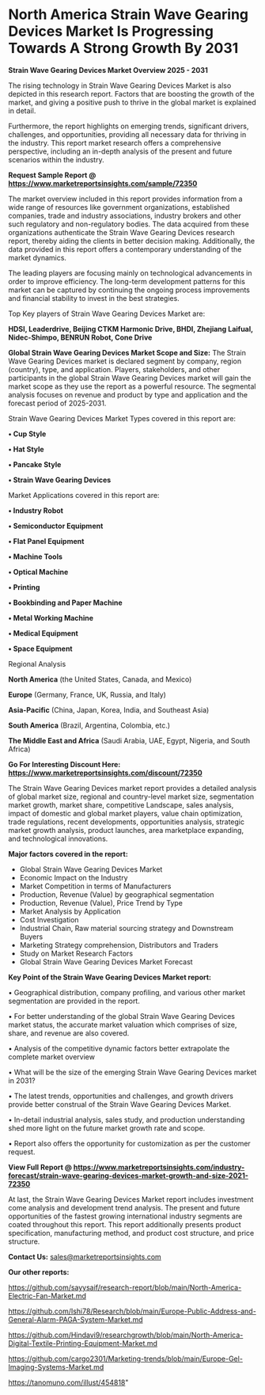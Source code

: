 # North America Strain Wave Gearing Devices Market Is Progressing Towards A Strong Growth By 2031

<Strong> Strain Wave Gearing Devices Market Overview 2025 - 2031</strong>

The rising technology in Strain Wave Gearing Devices Market is also depicted in this research report. Factors that are boosting the growth of the market, and giving a positive push to thrive in the global market is explained in detail.

Furthermore, the report highlights on emerging trends, significant drivers, challenges, and opportunities, providing all necessary data for thriving in the industry. This report market research offers a comprehensive perspective, including an in-depth analysis of the present and future scenarios within the industry.

<strong>Request Sample Report @ <a href=https://www.marketreportsinsights.com/sample/72350>https://www.marketreportsinsights.com/sample/72350</a></strong>

The market overview included in this report provides information from a wide range of resources like government organizations, established companies, trade and industry associations, industry brokers and other such regulatory and non-regulatory bodies. The data acquired from these organizations authenticate the Strain Wave Gearing Devices research report, thereby aiding the clients in better decision making. Additionally, the data provided in this report offers a contemporary understanding of the market dynamics.

The leading players are focusing mainly on technological advancements in order to improve efficiency. The long-term development patterns for this market can be captured by continuing the ongoing process improvements and financial stability to invest in the best strategies.

Top Key players of Strain Wave Gearing Devices Market are:

<strong>HDSI, Leaderdrive, Beijing CTKM Harmonic Drive, BHDI, Zhejiang Laifual, Nidec-Shimpo, BENRUN Robot, Cone Drive</strong>

<strong><b>Global Strain Wave Gearing Devices Market Scope and Size:</b></strong>
The Strain Wave Gearing Devices market is declared segment by company, region (country), type, and application. Players, stakeholders, and other participants in the global Strain Wave Gearing Devices market will gain the market scope as they use the report as a powerful resource. The segmental analysis focuses on revenue and product by type and application and the forecast period of 2025-2031.

Strain Wave Gearing Devices Market Types covered in this report are:

<strong>• Cup Style

• Hat Style

• Pancake Style

• Strain Wave Gearing Devices</strong>

Market Applications covered in this report are:

<strong>• Industry Robot

• Semiconductor Equipment

• Flat Panel Equipment

• Machine Tools

• Optical Machine

• Printing

• Bookbinding and Paper Machine

• Metal Working Machine

• Medical Equipment

• Space Equipment</strong> 

Regional Analysis

<strong>North America</strong> (the United States, Canada, and Mexico)

<strong>Europe</strong> (Germany, France, UK, Russia, and Italy)

<strong>Asia-Pacific</strong> (China, Japan, Korea, India, and Southeast Asia)

<strong>South America</strong> (Brazil, Argentina, Colombia, etc.)

<strong>The Middle East and Africa</strong> (Saudi Arabia, UAE, Egypt, Nigeria, and South Africa)

<strong>Go For Interesting Discount Here: <a href=https://www.marketreportsinsights.com/discount/72350>https://www.marketreportsinsights.com/discount/72350</a></strong>

The Strain Wave Gearing Devices market report provides a detailed analysis of global market size, regional and country-level market size, segmentation market growth, market share, competitive Landscape, sales analysis, impact of domestic and global market players, value chain optimization, trade regulations, recent developments, opportunities analysis, strategic market growth analysis, product launches, area marketplace expanding, and technological innovations.

<strong><b>Major factors covered in the report:</b></strong>
<ul>
  <li>Global Strain Wave Gearing Devices Market </li>
  <li>Economic Impact on the Industry</li>
  <li>Market Competition in terms of Manufacturers</li>
  <li>Production, Revenue (Value) by geographical segmentation</li>
  <li>Production, Revenue (Value), Price Trend by Type</li>
  <li>Market Analysis by Application</li>
  <li>Cost Investigation</li>
  <li>Industrial Chain, Raw material sourcing strategy and Downstream Buyers</li>
  <li>Marketing Strategy comprehension, Distributors and Traders</li>
  <li>Study on Market Research Factors</li>
  <li>Global Strain Wave Gearing Devices Market Forecast</li>
</ul>

<strong><b>Key Point of the Strain Wave Gearing Devices Market report:</b></strong>

• Geographical distribution, company profiling, and various other market segmentation are provided in the report.

• For better understanding of the global Strain Wave Gearing Devices market status, the accurate market valuation which comprises of size, share, and revenue are also covered.

• Analysis of the competitive dynamic factors better extrapolate the complete market overview

• What will be the size of the emerging Strain Wave Gearing Devices market in 2031?

• The latest trends, opportunities and challenges, and growth drivers provide better construal of the Strain Wave Gearing Devices Market.

• In-detail industrial analysis, sales study, and production understanding shed more light on the future market growth rate and scope.

• Report also offers the opportunity for customization as per the customer request.

<strong><b>View Full Report @ <a href=https://www.marketreportsinsights.com/industry-forecast/strain-wave-gearing-devices-market-growth-and-size-2021-72350>https://www.marketreportsinsights.com/industry-forecast/strain-wave-gearing-devices-market-growth-and-size-2021-72350</a></b></strong>


At last, the Strain Wave Gearing Devices Market report includes investment come analysis and development trend analysis. The present and future opportunities of the fastest growing international industry segments are coated throughout this report. This report additionally presents product specification, manufacturing method, and product cost structure, and price structure.

<strong>Contact Us:</strong>
sales@marketreportsinsights.com

<strong>Our other reports:</strong>

<a href=https://github.com/sayysaif/research-report/blob/main/North-America-Electric-Fan-Market.md>https://github.com/sayysaif/research-report/blob/main/North-America-Electric-Fan-Market.md</a>

<a href=https://github.com/Ishi78/Research/blob/main/Europe-Public-Address-and-General-Alarm-PAGA-System-Market.md>https://github.com/Ishi78/Research/blob/main/Europe-Public-Address-and-General-Alarm-PAGA-System-Market.md</a>

<a href=https://github.com/Hindavi9/researchgrowth/blob/main/North-America-Digital-Textile-Printing-Equipment-Market.md>https://github.com/Hindavi9/researchgrowth/blob/main/North-America-Digital-Textile-Printing-Equipment-Market.md</a>

<a href=https://github.com/cargo2301/Marketing-trends/blob/main/Europe-Gel-Imaging-Systems-Market.md>https://github.com/cargo2301/Marketing-trends/blob/main/Europe-Gel-Imaging-Systems-Market.md</a>

<a href=https://tanomuno.com/illust/454818>https://tanomuno.com/illust/454818</a>"

